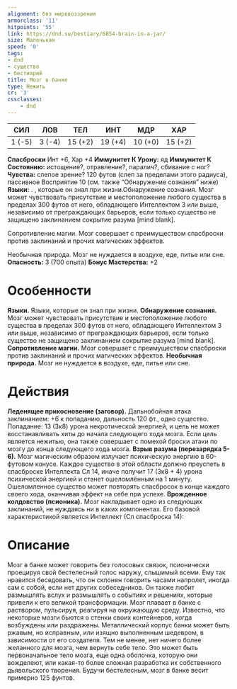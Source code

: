 ```yaml
---
alignment: без мировоззрения
armorclass: '11'
hitpoints: '55'
link: https://dnd.su/bestiary/6854-brain-in-a-jar/
size: Маленькая
speed: '0'
tags:
- dnd
- существо
- бестиарий
title: Мозг в банке
type: Нежить
cr: '3'
cssclasses:
    - dnd
---
```



| СИЛ | ЛОВ | ТЕЛ | ИНТ | МДР | ХАР |
|---|---|---|---|---|---|
| 1 (-5) | 3 (-4) | 15 (+2) | 19 (+4) | 10 (+0) | 15 (+2) |
**Спасброски** Инт +6, Хар +4
**Иммунитет К Урону:** яд
**Иммунитет К Состоянию:** истощение?, отравление?, паралич?, сбивание с ног?
**Чувства:** слепое зрение? 120 футов (слеп за пределами этого радиуса), пассивное Восприятие 10 (см. также “Обнаружение сознания” ниже)
**Языки:** . , которые он знал при жизни.Обнаружение сознания. Мозг может чувствовать присутствие и местоположение любого существа в пределах 300 футов от него, обладающего Интеллектом 3 или выше, независимо от преграждающих барьеров, если только существо не защищено заклинанием сокрытие разума [mind blank].

Сопротивление магии. Мозг совершает с преимуществом спасброски против заклинаний и прочих магических эффектов.

Необычная природа. Мозг не нуждается в воздухе, еде, питье или сне.
**Опасность:** 3 (700 опыта)
**Бонус Мастерства:** +2


# Особенности
**Языки.** Языки, которые он знал при жизни.
**Обнаружение сознания.** Мозг может чувствовать присутствие и местоположение любого существа в пределах 300 футов от него, обладающего Интеллектом 3 или выше, независимо от преграждающих барьеров, если только существо не защищено заклинанием сокрытие разума [mind blank].
**Сопротивление магии.** Мозг совершает с преимуществом спасброски против заклинаний и прочих магических эффектов.
**Необычная природа.** Мозг не нуждается в воздухе, еде, питье или сне.


# Действия
**Леденящее прикосновение (заговор).** Дальнобойная атака заклинанием: +6 к попаданию, дальность 120 фт., одно существо. Попадание: 13 (3к8) урона некротической энергией, и цель не может восстанавливать хиты до начала следующего хода мозга. Если цель является нежитью, она также совершает с помехой броски атаки по мозгу до конца следующего хода мозга.
**Взрыв разума (перезарядка 5-6).** Мозг магическим образом излучает психическую энергию в 60-футовом конусе. Каждое существо в этой области должно преуспеть в спасброске Интеллекта Сл 14, иначе получит 17 (3к8 + 4) урона психической энергией и станет ошеломлённым на 1 минуту. Ошеломленное существо может повторять спасбросок в конце каждого своего хода, оканчивая эффект на себе при успехе.
**Врожденное колдовство (псионика).** Мозг накладывает одно из следующих заклинаний, не нуждаясь ни в каких компонентах. Его базовой характеристикой является Интеллект (Сл спасброска 14):


# Описание
Мозг в банке может говорить без голосовых связок, псионически проецируя свой бестелесный голос наружу, слышимый всеми. Ему так нравится беседовать, что он склонен говорить часами напролет, иногда сам с собой, если нет других собеседников. Он также любит размышлять вслух и размышлять о событиях и решениях, которые привели к его великой трансформации. Мозг плавает в банке с раствором, пульсируя, реагируя на окружающую среду. Известно, что некоторые мозги бьются о стенки своих контейнеров, когда возбуждены или раздражены. Металлический корпус банки может быть ржавым, но исправным, или изящно выполненным шедевром, в зависимости от его создателя. Тем не менее, нет ничего более желанного для мозга, чем вернуть себе тело. Это может быть первоначальное тело мозга, еще одна оболочка, которую они вожделеют, или какая-то более сложная разработка их собственного дьявольского творения. Будучи бестелесным, мозг в банке весит примерно 125 фунтов.